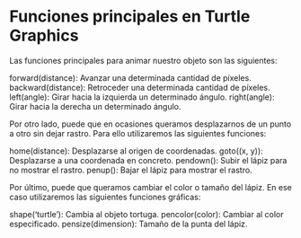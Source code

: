 # Funciones principales en Turtle Graphics

Las funciones principales para animar nuestro objeto son las siguientes:

forward(distance): Avanzar una determinada cantidad de píxeles.
backward(distance): Retroceder una determinada cantidad de píxeles.
left(angle): Girar hacia la izquierda un determinado ángulo.
right(angle): Girar hacia la derecha un determinado ángulo.

Por otro lado, puede que en ocasiones queramos desplazarnos de un punto a otro sin dejar rastro. Para ello utilizaremos las siguientes funciones:

home(distance): Desplazarse al origen de coordenadas.
goto((x, y)): Desplazarse a una coordenada en concreto.
pendown(): Subir el lápiz para no mostrar el rastro.
penup(): Bajar el lápiz para mostrar el rastro.

Por último, puede que queramos cambiar el color o tamaño del lápiz. En ese caso utilizaremos las siguientes funciones gráficas:

shape(‘turtle’): Cambia al objeto tortuga.
pencolor(color): Cambiar al color especificado.
pensize(dimension): Tamaño de la punta del lápiz.
